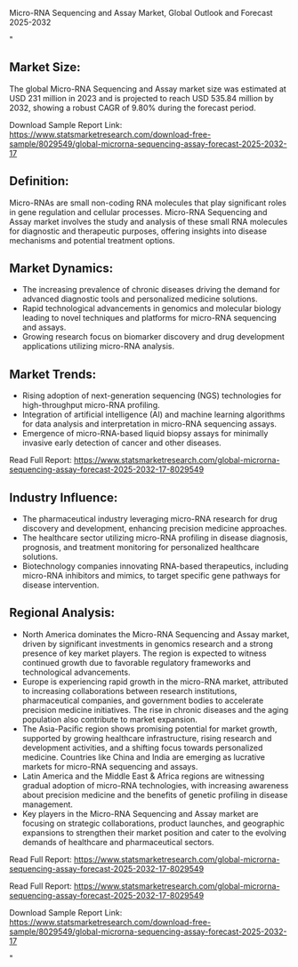 Micro-RNA Sequencing and Assay Market, Global Outlook and Forecast 2025-2032

"<h2>Market Size:</h2>
<p>The global Micro-RNA Sequencing and Assay market size was estimated at USD 231 million in 2023 and is projected to reach USD 535.84 million by 2032, showing a robust CAGR of 9.80% during the forecast period.</p>
<p>Download Sample Report Link: <a href='https://www.statsmarketresearch.com/download-free-sample/8029549/global-microrna-sequencing-assay-forecast-2025-2032-17'>https://www.statsmarketresearch.com/download-free-sample/8029549/global-microrna-sequencing-assay-forecast-2025-2032-17</a></p>

<h2>Definition:</h2>
<p>Micro-RNAs are small non-coding RNA molecules that play significant roles in gene regulation and cellular processes. Micro-RNA Sequencing and Assay market involves the study and analysis of these small RNA molecules for diagnostic and therapeutic purposes, offering insights into disease mechanisms and potential treatment options.</p>

<h2>Market Dynamics:</h2>
<ul>
  <li>The increasing prevalence of chronic diseases driving the demand for advanced diagnostic tools and personalized medicine solutions.</li>
  <li>Rapid technological advancements in genomics and molecular biology leading to novel techniques and platforms for micro-RNA sequencing and assays.</li>
  <li>Growing research focus on biomarker discovery and drug development applications utilizing micro-RNA analysis.</li>
</ul>

<h2>Market Trends:</h2>
<ul>
  <li>Rising adoption of next-generation sequencing (NGS) technologies for high-throughput micro-RNA profiling.</li>
  <li>Integration of artificial intelligence (AI) and machine learning algorithms for data analysis and interpretation in micro-RNA sequencing assays.</li>
  <li>Emergence of micro-RNA-based liquid biopsy assays for minimally invasive early detection of cancer and other diseases.</li>
</ul>
<p>Read Full Report: <a href='https://www.statsmarketresearch.com/global-microrna-sequencing-assay-forecast-2025-2032-17-8029549'>https://www.statsmarketresearch.com/global-microrna-sequencing-assay-forecast-2025-2032-17-8029549</a></p>

<h2>Industry Influence:</h2>
<ul>
  <li>The pharmaceutical industry leveraging micro-RNA research for drug discovery and development, enhancing precision medicine approaches.</li>
  <li>The healthcare sector utilizing micro-RNA profiling in disease diagnosis, prognosis, and treatment monitoring for personalized healthcare solutions.</li>
  <li>Biotechnology companies innovating RNA-based therapeutics, including micro-RNA inhibitors and mimics, to target specific gene pathways for disease intervention.</li>
</ul>

<h2>Regional Analysis:</h2>
<ul>
  <li>North America dominates the Micro-RNA Sequencing and Assay market, driven by significant investments in genomics research and a strong presence of key market players. The region is expected to witness continued growth due to favorable regulatory frameworks and technological advancements.</li>
  <li>Europe is experiencing rapid growth in the micro-RNA market, attributed to increasing collaborations between research institutions, pharmaceutical companies, and government bodies to accelerate precision medicine initiatives. The rise in chronic diseases and the aging population also contribute to market expansion.</li>
  <li>The Asia-Pacific region shows promising potential for market growth, supported by growing healthcare infrastructure, rising research and development activities, and a shifting focus towards personalized medicine. Countries like China and India are emerging as lucrative markets for micro-RNA sequencing and assays.</li>
  <li>Latin America and the Middle East & Africa regions are witnessing gradual adoption of micro-RNA technologies, with increasing awareness about precision medicine and the benefits of genetic profiling in disease management.</li>
  <li>Key players in the Micro-RNA Sequencing and Assay market are focusing on strategic collaborations, product launches, and geographic expansions to strengthen their market position and cater to the evolving demands of healthcare and pharmaceutical sectors.</li>
</ul>
<p>Read Full Report: <a href='https://www.statsmarketresearch.com/global-microrna-sequencing-assay-forecast-2025-2032-17-8029549'>https://www.statsmarketresearch.com/global-microrna-sequencing-assay-forecast-2025-2032-17-8029549</a></p>

<p>Read Full Report: <a href='https://www.statsmarketresearch.com/global-microrna-sequencing-assay-forecast-2025-2032-17-8029549'>https://www.statsmarketresearch.com/global-microrna-sequencing-assay-forecast-2025-2032-17-8029549</a></p>
<p>Download Sample Report Link: <a href='https://www.statsmarketresearch.com/download-free-sample/8029549/global-microrna-sequencing-assay-forecast-2025-2032-17'>https://www.statsmarketresearch.com/download-free-sample/8029549/global-microrna-sequencing-assay-forecast-2025-2032-17</a></p>"
